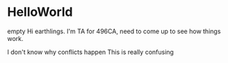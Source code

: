 # HelloWorld
empty
Hi earthlings. 
I'm TA for 496CA, need to come up to see how things work. 

I don't know why conflicts happen
This is really confusing

